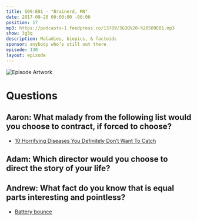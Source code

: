 ```yaml
---
title: S09:E01 - "Brainerd, MN"
date: 2017-09-20 00:00:00 -06:00
position: 17
mp3: https://podcasts-1.feedpress.co/13789/3G3Q%20-%20S09E01.mp3
show: 3g3q
description: Maladies, biopics, & factoids
sponsor: anybody who’s still out there
episode: 130
layout: episode
---
```


![Episode Artwork](http://l.gdwn.co/4fOZQx.jpg)

# Questions 

## Aaron: What malady from the following list would you choose to contract, if forced to choose? 
* [10 Horrifying Diseases You Definitely Don’t Want To Catch](http://listverse.com/2014/02/15/10-diseases-or-disorders-you-never-want-to-get/)

## Adam: Which director would you choose to direct the story of your life?

## Andrew: What fact do you know that is equal parts interesting and pointless?
* [Battery bounce](https://www.geek.com/science/why-do-dead-alkaline-batteries-bounce-1603759/)

